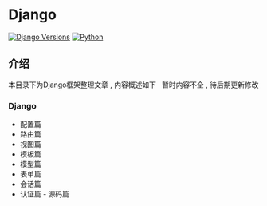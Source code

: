 # Django

[![Django Versions](https://img.shields.io/badge/django%20versions-1.11-blue.svg)](https://docs.djangoproject.com/en/1.11/)
[![Python](https://img.shields.io/badge/python-2.6%2C%202.7%2C%203.4%2C%203.5%2C%203.6-blue.svg)](https://www.python.org/)

## 介绍

本目录下为Django框架整理文章 , 内容概述如下
 
暂时内容不全 , 待后期更新修改

### Django

- 配置篇
- 路由篇
- 视图篇
- 模板篇
- 模型篇
- 表单篇
- 会话篇
- 认证篇
- 源码篇
